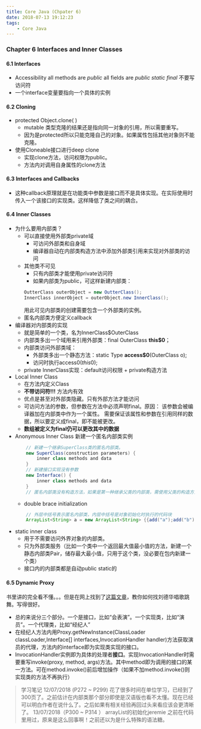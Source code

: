 ```yaml
---
title: Core Java (Chpater 6)
date: 2018-07-13 19:12:23
tags:
	- Core Java
---
```

### Chapter 6 Interfaces and Inner Classes

#### 6.1 Interfaces
* Accessibility
	all methods are *public*
	all fields are *public static final*
	不要写访问符
* 一个interface变量要指向一个具体的实例
#### 6.2 Cloning
* protected Object.clone( )
	* mutable 类型克隆的结果还是指向同一对象的引用，所以需要重写。
	* 因为是protected所以只能克隆自己的对象。如果属性包括其他对象则不能克隆。
* 使用Cloneable接口进行deep clone
	* 实现clone方法，访问权限为public。
	* 方法内对调用自身属性的clone方法
#### 6.3 Interfaces and Callbacks
* 这种callback原理就是在功能类中参数是接口而不是具体实现。在实际使用时传入一个该接口的实现类。这样降低了类之间的耦合。
#### 6.4 Inner Classes
* 为什么要用内部类？
	* 可以直接使用外部类private域
		* 可访问外部类和自身域
		* 编译器自动在内部类构造方法中添加外部类引用来实现对外部类的访问
	* 其他类不可见
		* 只有内部类才能使用private访问符
		* 如果内部类为public，可这样新建内部类：
		```Java
		OutterClass outerObject = new OutterClass();
		InnerClass innerObject = outerObject.new InnerClass();
		```
		用此可见内部类的创建需要包含一个外部类的实例。
	* 匿名内部类方便定义callback
* 编译器对内部类的实现
	* 就是简单的一个类，名为InnerClass$OuterClass
	* 内部类多出一个域用来引用外部类：final OuterClass **this$0**；
	* 内部类访问外部类域：
		* 外部类多出一个静态方法：static Type  **access$0**(OuterClass o);
		* 访问时执行access$0(this$0);
	* private InnerClass实现：default访问权限 + private构造方法
* Local Inner Class
	* 在方法内定义Class
	* **不带访问符!!!** 方法内有效
	* 优点是甚至对外部类隐藏。只有外部方法才能访问
	* 可访问方法的参数，但参数在方法中必须声明final。原因：
		该参数会被编译器加在内部类中作为一个属性。
		需要保证该属性和参数在引用同样的数据，所以要定义成final，即不能被更改。
	* **数组被定义为final仍可以更改其中的数据**
* Anonymous Inner Class
	新建一个匿名内部类实例
	```Java
		// 新建一个继承SuperClass类的匿名内部类。
		new SuperClass(construction parameters) {
			inner class methods and data
		}
		// 新建接口实现没有参数
		new Interface() {
			inner class methods and data
		}
		// 匿名内部类没有构造方法，如果是第一种继承父类的内部类，需使用父类的构造方法
	```
	* double brace initialization
	```Java
		// 外层中括号表示匿名内部类，内层中括号是对象初始化时执行的代码块
		ArrayList<String> a = new ArrayList<String> {{add("a");add("b");}} ;
	```
* static inner class
	* 用于不需要访问外界对象的内部类。
	* 只为外部类服务（比如一个类中一个返回最大值最小值的方法，新建一个静态内部类Pair，储存最大最小值，只用于这个类，没必要在包内新建一个类）
	* 接口内的内部类都是自动public static的
#### 6.5  Dynamic Proxy
书里讲的完全看不懂。。。但是在网上找到了[这篇文章](http://www.cnblogs.com/xdp-gacl/p/3971367.html)，教你如何找刘德华唱歌跳舞。写得很好。
* 总的来说分三个部分。一个是接口，比如“会表演”。一个实现类，比如“演员”。一个代理类，比如“经纪人”
* 在经纪人方法内用Proxy.getNewInstance(ClassLoader classLoader,Interface[] interfaces,InvocationHandler handler)方法获取演员的代理，方法内的interface即为实现类实现的接口。
* InvocationHandler实例即为具体的处理者**接口**。实现InvocationHandler时需要重写invoke(proxy, method, args)方法。其中method即为调用的接口的某一方法。可在method.invoke()前后增加操作（如果不加method.invoke()则实现类的方法不再执行）



> 学习笔记
> 12/07/2018 (P272 ~ P299)
> 花了很多时间在单位学习，已经到了300页了。之前估计在内部类那个部分即使是汉语版也看不太懂。现在已经可以明白作者在说什么了。之后如果有相关经验再回过头来看应该会更清晰了。
> 13/07/2018（P300 ~ P314 ）
> arrayList的初始化jeremie 之前在代码里用过，原来是这么回事啊！之前还以为是什么特殊的语法糖。